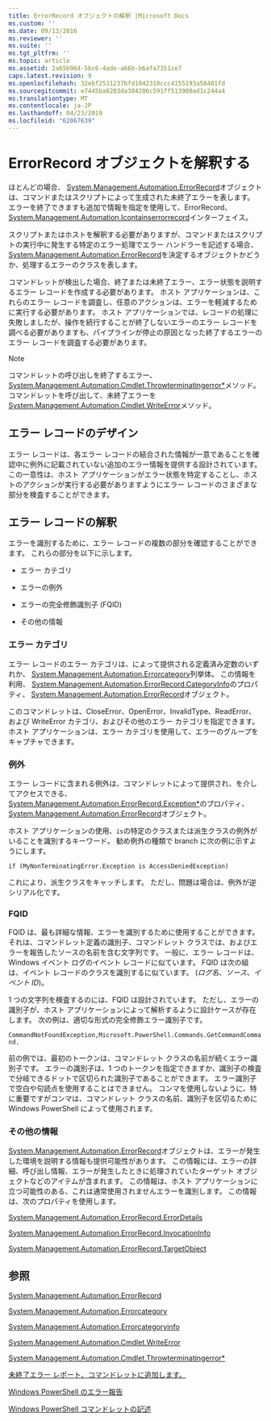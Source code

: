 ```yaml
---
title: ErrorRecord オブジェクトの解釈 |Microsoft Docs
ms.custom: ''
ms.date: 09/13/2016
ms.reviewer: ''
ms.suite: ''
ms.tgt_pltfrm: ''
ms.topic: article
ms.assetid: 2a65b964-5bc6-4ade-a66b-b6afa7351ce7
caps.latest.revision: 9
ms.openlocfilehash: 32ebf2531237bfd1042310ccc4155193a58401fd
ms.sourcegitcommit: e7445ba8203da304286c591ff513900ad1c244a4
ms.translationtype: MT
ms.contentlocale: ja-JP
ms.lasthandoff: 04/23/2019
ms.locfileid: "62067639"
---
```

# <a name="interpreting-errorrecord-objects"></a>ErrorRecord オブジェクトを解釈する

ほとんどの場合、 [System.Management.Automation.ErrorRecord](/dotnet/api/System.Management.Automation.ErrorRecord)オブジェクトは、コマンドまたはスクリプトによって生成された未終了エラーを表します。 エラーを終了できますも追加で情報を指定を使用して、ErrorRecord、 [System.Management.Automation.Icontainserrorrecord](/dotnet/api/System.Management.Automation.IContainsErrorRecord)インターフェイス。

スクリプトまたはホストを解釈する必要がありますが、コマンドまたはスクリプトの実行中に発生する特定のエラー処理でエラー ハンドラーを記述する場合、 [System.Management.Automation.ErrorRecord](/dotnet/api/System.Management.Automation.ErrorRecord)を決定するオブジェクトかどうか、処理するエラーのクラスを表します。

コマンドレットが検出した場合、終了または未終了エラー、エラー状態を説明するエラー レコードを作成する必要があります。 ホスト アプリケーションは、これらのエラー レコードを調査し、任意のアクションは、エラーを軽減するために実行する必要があります。 ホスト アプリケーションでは、レコードの処理に失敗しましたが、操作を続行することが終了しないエラーのエラー レコードを調べる必要がありますも、パイプラインが停止の原因となった終了するエラーのエラー レコードを調査する必要があります。

> [!NOTE]
> コマンドレットの呼び出しを終了するエラー、 [System.Management.Automation.Cmdlet.Throwterminatingerror*](/dotnet/api/System.Management.Automation.Cmdlet.ThrowTerminatingError)メソッド。 コマンドレットを呼び出して、未終了エラーを[System.Management.Automation.Cmdlet.WriteError](/dotnet/api/System.Management.Automation.Cmdlet.WriteError)メソッド。

## <a name="error-record-design"></a>エラー レコードのデザイン

エラー レコードは、各エラー レコードの結合された情報が一意であることを確認中に例外に記載されていない追加のエラー情報を提供する設計されています。 この一意性は、ホスト アプリケーションがエラー状態を特定することし、ホストのアクションが実行する必要がありますようにエラー レコードのさまざまな部分を検査することができます。

## <a name="interpreting-error-records"></a>エラー レコードの解釈

エラーを識別するために、エラー レコードの複数の部分を確認することができます。 これらの部分を以下に示します。

- エラー カテゴリ

- エラーの例外

- エラーの完全修飾識別子 (FQID)

- その他の情報

### <a name="the-error-category"></a>エラー カテゴリ

エラー レコードのエラー カテゴリは、によって提供される定義済み定数のいずれか、 [System.Management.Automation.Errorcategory](/dotnet/api/System.Management.Automation.ErrorCategory)列挙体。 この情報を利用、 [System.Management.Automation.ErrorRecord.CategoryInfo](/dotnet/api/System.Management.Automation.ErrorRecord.CategoryInfo)のプロパティ、 [System.Management.Automation.ErrorRecord](/dotnet/api/System.Management.Automation.ErrorRecord)オブジェクト。

このコマンドレットは、CloseError、OpenError、InvalidType、ReadError、および WriteError カテゴリ、およびその他のエラー カテゴリを指定できます。 ホスト アプリケーションは、エラー カテゴリを使用して、エラーのグループをキャプチャできます。

### <a name="the-exception"></a>例外

エラー レコードに含まれる例外は、コマンドレットによって提供され、を介してアクセスできる、 [System.Management.Automation.ErrorRecord.Exception*](/dotnet/api/System.Management.Automation.ErrorRecord.Exception)のプロパティ、 [System.Management.Automation.ErrorRecord](/dotnet/api/System.Management.Automation.ErrorRecord)オブジェクト。

ホスト アプリケーションの使用、`is`の特定のクラスまたは派生クラスの例外がいることを識別するキーワード。 勧め例外の種類で branch に次の例に示すようにします。

`if (MyNonTerminatingError.Exception is AccessDeniedException)`

これにより、派生クラスをキャッチします。 ただし、問題は場合は、例外が逆シリアル化です。

### <a name="the-fqid"></a>FQID

FQID は、最も詳細な情報、エラーを識別するために使用することができます。 それは、コマンドレット定義の識別子、コマンドレット クラスでは、およびエラーを報告したソースの名前を含む文字列です。 一般に、エラー レコードは、Windows イベント ログのイベント レコードに似ています。 FQID は次の組は、イベント レコードのクラスを識別するに似ています。 (*ログ名*、*ソース*、*イベント ID*)。

1 つの文字列を検査するのには、FQID は設計されています。 ただし、エラーの識別子が、ホスト アプリケーションによって解析するように設計ケースが存在します。 次の例は、適切な形式の完全修飾エラー識別子です。

`CommandNotFoundException,Microsoft.PowerShell.Commands.GetCommandCommand.`

前の例では、最初のトークンは、コマンドレット クラスの名前が続くエラー識別子です。 エラーの識別子は、1 つのトークンを指定できますか、識別子の検査で分岐できるドットで区切られた識別子であることができます。 エラー識別子で空白や句読点を使用することはできません。 コンマを使用しないように、特に重要ですがコンマは、コマンドレット クラスの名前、識別子を区切るために Windows PowerShell によって使用されます。

### <a name="other-information"></a>その他の情報

[System.Management.Automation.ErrorRecord](/dotnet/api/System.Management.Automation.ErrorRecord)オブジェクトは、エラーが発生した環境を説明する情報も提供可能性があります。 この情報には、エラーの詳細、呼び出し情報、エラーが発生したときに処理されていたターゲット オブジェクトなどのアイテムが含まれます。 この情報は、ホスト アプリケーションに立つ可能性のある、これは通常使用されませんエラーを識別します。 この情報は、次のプロパティを使用します。

[System.Management.Automation.ErrorRecord.ErrorDetails](/dotnet/api/System.Management.Automation.ErrorRecord.ErrorDetails)

[System.Management.Automation.ErrorRecord.InvocationInfo](/dotnet/api/System.Management.Automation.ErrorRecord.InvocationInfo)

[System.Management.Automation.ErrorRecord.TargetObject](/dotnet/api/System.Management.Automation.ErrorRecord.TargetObject)

## <a name="see-also"></a>参照

[System.Management.Automation.ErrorRecord](/dotnet/api/System.Management.Automation.ErrorRecord)

[System.Management.Automation.Errorcategory](/dotnet/api/System.Management.Automation.ErrorCategory)

[System.Management.Automation.Errorcategoryinfo](/dotnet/api/System.Management.Automation.ErrorCategoryInfo)

[System.Management.Automation.Cmdlet.WriteError](/dotnet/api/System.Management.Automation.Cmdlet.WriteError)

[System.Management.Automation.Cmdlet.Throwterminatingerror*](/dotnet/api/System.Management.Automation.Cmdlet.ThrowTerminatingError)

[未終了エラー レポート、コマンドレットに追加します。](./adding-non-terminating-error-reporting-to-your-cmdlet.md)

[Windows PowerShell のエラー報告](./error-reporting-concepts.md)

[Windows PowerShell コマンドレットの記述](./writing-a-windows-powershell-cmdlet.md)
